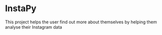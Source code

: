 # InstaPy
This project helps the user find out more about themselves by helping them analyse their Instagram data
